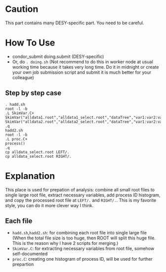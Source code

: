 # Caution
This part contains many DESY-specific part.
You need to be careful.

# How To Use
- condor_submit doing.submit (DESY-specific)
- Or, do `. doing.sh` (Not recommend to do this in worker node at usual working time because it takes very long time. Do it in midnight or create your own job submission script and submit it is much better for your colleague)

## Step by step case
```
. hadd.sh
root -l -b
.L SkimVar.C+
SkimVar("alldata1.root","alldata1_select.root","dataTree","var1:var2:var3:...")
SkimVar("alldata2.root","alldata2_select.root","dataTree","var1:var2:var3:...")
.q
hadd2.sh
root -l -b
.L proc.C+
process()
.q
cp alldata_select.root LEFT/.
cp alldata_select.root RIGHT/.
```

# Explanation
This place is used for prepation of analysis: combine all small root files to single large root file, extract necessary variables, add process ID histogram, and copy the processed root file at `LEFT/.` and `RIGHT/.`.
This is my favorite style, you can do it more clever way I think.

## Each file
- `hadd.sh`,`hadd2.sh`: for combining each root file into single large file (When the total file size is too huge, then ROOT will split this huge file. This is the reason why I have 2 scripts for merging.)
- `SkimVar.C`: for extracting necessary variables from root file, somehow self-documented
- `proc.C`: creating one histogram of process ID, will be used for further prepartion
